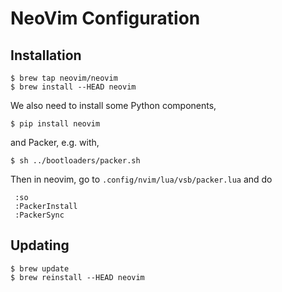 # NeoVim Configuration

## Installation

    $ brew tap neovim/neovim
    $ brew install --HEAD neovim

We also need to install some Python components,

    $ pip install neovim

and Packer, e.g. with,

    $ sh ../bootloaders/packer.sh

Then in neovim, go to `.config/nvim/lua/vsb/packer.lua` and do

     :so
     :PackerInstall
     :PackerSync

## Updating

    $ brew update
    $ brew reinstall --HEAD neovim



